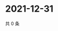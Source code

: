 # 2021-12-31

共 0 条

<!-- BEGIN WEIBO -->
<!-- 最后更新时间 Fri Dec 31 2021 00:23:41 GMT+0800 (China Standard Time) -->

<!-- END WEIBO -->
